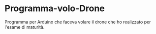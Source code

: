 # Programma-volo-Drone
Programma per Arduino che faceva volare il drone che ho realizzato per l'esame di maturità.
